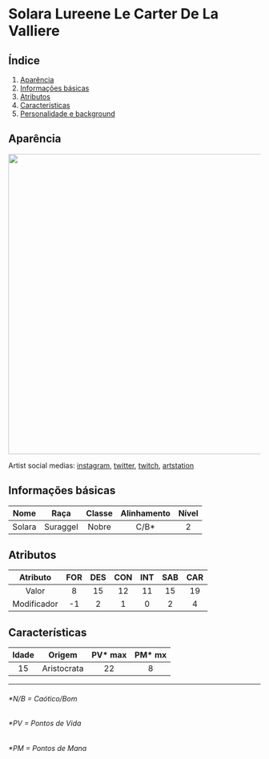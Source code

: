 # Solara Lureene Le Carter De La Valliere

## Índice

1. [Aparência](#aparência)
2. [Informações básicas](#informações-básicas)
3. [Atributos](#atributos)
4. [Características](#características)
5. [Personalidade e background](https://github.com/HelenDias/rpg-backgrounds/blob/main/Tormenta/Solara%20-%20Suraggel%20%7C%20Nobre/Background.md)

## Aparência

<img src="https://user-images.githubusercontent.com/19653346/115972471-ce17bd00-a524-11eb-95ac-78e499544e9d.jpeg" width="600">

Artist social medias: [instagram](https://www.instagram.com/mioree_/), [twitter](https://twitter.com/mioree_/), [twitch](https://www.twitch.tv/Mioree), [artstation](https://www.artstation.com/mioree)

## Informações básicas

| Nome | Raça | Classe | Alinhamento | Nível |
| :-: | :-: | :-: | :-: | :-: |
| Solara | Suraggel | Nobre | C/B* | 2 |

## Atributos

| Atributo | FOR | DES | CON | INT | SAB | CAR |
| :-: | :-: | :-: | :-: | :-: | :-: | :-: |
| Valor | 8 | 15 | 12 | 11 | 15 | 19 |
| Modificador | -1 | 2 | 1 | 0 | 2 | 4 |

## Características

| Idade | Origem | PV* max | PM* mx |
| :-: | :-: | :-: | :-: |
| 15 | Aristocrata | 22 | 8 |

---

###### *N/B = Caótico/Bom
###### *PV = Pontos de Vida
###### *PM = Pontos de Mana
